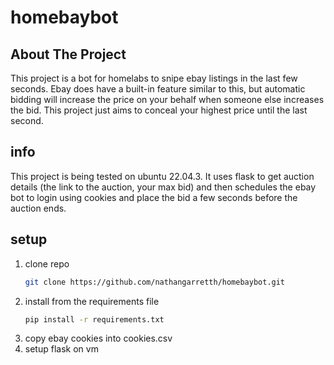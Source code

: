 # homebaybot

## About The Project

This project is a bot for homelabs to snipe ebay listings in the last few seconds. Ebay does have a built-in feature similar to this, but automatic bidding will increase the price on your behalf when someone else increases the bid. This project just aims to conceal your highest price until the last second.

## info

This project is being tested on ubuntu 22.04.3. It uses flask to get auction details (the link to the auction, your max bid) and then schedules the ebay bot to login using cookies and place the bid a few seconds before the auction ends.

## setup

1. clone repo
   ```sh
   git clone https://github.com/nathangarretth/homebaybot.git
   ```
2. install from the requirements file
   ```sh
   pip install -r requirements.txt
   ```
3. copy ebay cookies into cookies.csv
4. setup flask on vm
